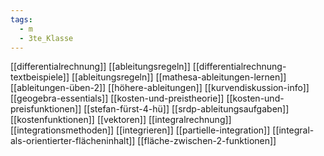 ```yaml
---
tags:
  - m
  - 3te_Klasse
---
```

[[differentialrechnung]]
[[ableitungsregeln]]
[[differentialrechnung-textbeispiele]]
[[ableitungsregeln]]
[[mathesa-ableitungen-lernen]]
[[ableitungen-üben-2]]
[[höhere-ableitungen]]
[[kurvendiskussion-info]]
[[geogebra-essentials]]
[[kosten-und-preistheorie]]
[[kosten-und-preisfunktionen]]
[[stefan-fürst-4-hü]]
[[srdp-ableitungsaufgaben]]
[[kostenfunktionen]]
[[vektoren]]
[[integralrechnung]]
[[integrationsmethoden]]
[[integrieren]]
[[partielle-integration]]
[[integral-als-orientierter-flächeninhalt]]
[[fläche-zwischen-2-funktionen]]
